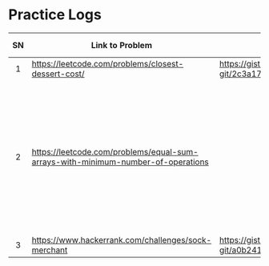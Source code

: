 # Practice Logs

|SN|Link to Problem|Solution / Approach|Completion Date|Comments|
|:--:|--|--|:--:|--|
|1|https://leetcode.com/problems/closest-dessert-cost/|https://gist.github.com/james-pb-git/2c3a1756285e0bf0678089836c060648|20210301||
|2|https://leetcode.com/problems/equal-sum-arrays-with-minimum-number-of-operations|||Greedy: decrease gap as much as possible while monitoring existing gap. Reduce gap step by step instead of seeking formula.
|3|https://www.hackerrank.com/challenges/sock-merchant|https://gist.github.com/james-pb-git/a0b241e705b76a056a70bd8730cf9a73|20210304|
